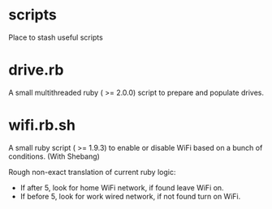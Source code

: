 scripts
=======

Place to stash useful scripts


drive.rb
========

A small multithreaded ruby ( >= 2.0.0) script to prepare and populate drives.

wifi.rb.sh
========

A small ruby script ( >= 1.9.3) to enable or disable WiFi based on a bunch of conditions. (With Shebang)

Rough non-exact translation of current ruby logic:
- If after 5, look for home WiFi network, if found leave WiFi on.
- If before 5, look for work wired network, if not found turn on WiFi.